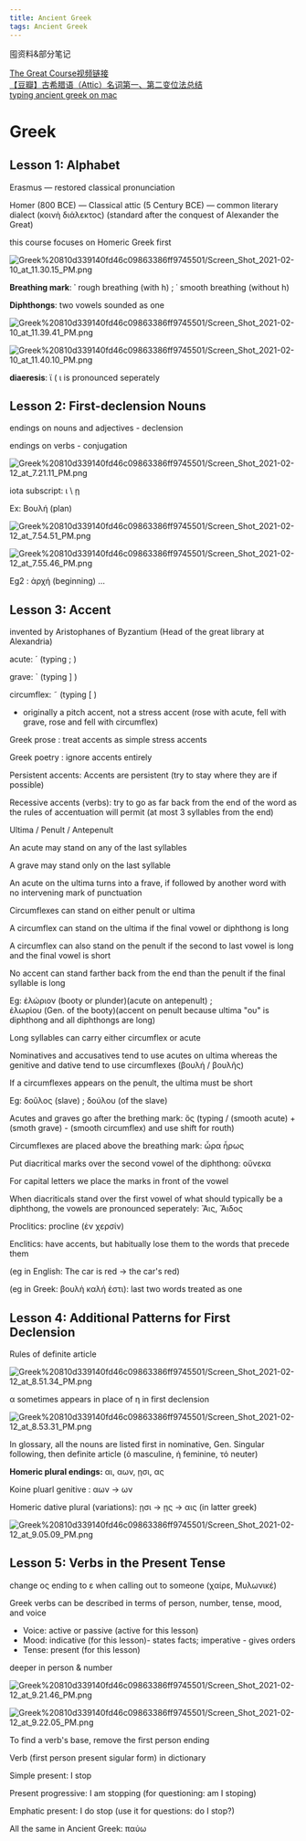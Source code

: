 ```yaml
---
title: Ancient Greek
tags: Ancient Greek
---
```


囤资料&部分笔记

<!--more-->

[The Great Course视频链接](https://www.bilibili.com/video/BV1Wp411d78e)  
[【豆瓣】古希腊语（Attic）名词第一、第二变位法总结](https://www.douban.com/note/753620985/?from=tag)  
[typing ancient greek on mac](https://ancientgreek.pressbooks.com/app/uploads/sites/48881/2017/08/Polytonic-Greek-on-Macintosh.pdf)

# Greek

## Lesson 1: Alphabet

Erasmus — restored classical pronunciation

Homer (800 BCE) — Classical attic (5 Century BCE) — common literary dialect (κοινὴ διάλεκτος) (standard after the conquest of Alexander the Great)

this course focuses on Homeric Greek first

![Greek%20810d339140fd46c09863386ff9745501/Screen_Shot_2021-02-10_at_11.30.15_PM.png](/screenshots/Greek%20810d339140fd46c09863386ff9745501/Screen_Shot_2021-02-10_at_11.30.15_PM.png)

**Breathing mark**:  **᾽**  rough breathing (with h) ;   ῾  smooth breathing (without h)

**Diphthongs**: two vowels sounded as one

![Greek%20810d339140fd46c09863386ff9745501/Screen_Shot_2021-02-10_at_11.39.41_PM.png](/screenshots/Greek%20810d339140fd46c09863386ff9745501/Screen_Shot_2021-02-10_at_11.39.41_PM.png)

![Greek%20810d339140fd46c09863386ff9745501/Screen_Shot_2021-02-10_at_11.40.10_PM.png](/screenshots/Greek%20810d339140fd46c09863386ff9745501/Screen_Shot_2021-02-10_at_11.40.10_PM.png)

**diaeresis**: ϊ  ( ι is pronounced seperately 

## Lesson 2: First-declension Nouns

endings on nouns and adjectives - declension

endings on verbs - conjugation

![Greek%20810d339140fd46c09863386ff9745501/Screen_Shot_2021-02-12_at_7.21.11_PM.png](/screenshots/Greek%20810d339140fd46c09863386ff9745501/Screen_Shot_2021-02-12_at_7.21.11_PM.png)

iota subscript:  ι \ ῃ

Ex: Βουλή (plan)

![Greek%20810d339140fd46c09863386ff9745501/Screen_Shot_2021-02-12_at_7.54.51_PM.png](/screenshots/Greek%20810d339140fd46c09863386ff9745501/Screen_Shot_2021-02-12_at_7.54.51_PM.png)

![Greek%20810d339140fd46c09863386ff9745501/Screen_Shot_2021-02-12_at_7.55.46_PM.png](/screenshots/Greek%20810d339140fd46c09863386ff9745501/Screen_Shot_2021-02-12_at_7.55.46_PM.png)

Eg2 : ἀρχή (beginning) ...  


## Lesson 3: Accent

invented by Aristophanes of Byzantium (Head of the great library at Alexandria)

acute: ´ (typing ; )

grave: ` (typing ] )

circumflex: ῀ (typing [ )

- originally a pitch accent, not a stress accent (rose with acute, fell with grave, rose and fell with circumflex)

Greek prose : treat accents as simple stress accents

Greek poetry : ignore accents entirely
    

Persistent accents: Accents are persistent (try to stay where they are if possible)

Recessive accents (verbs): try to go as far back from the end of the word as the rules of accentuation will permit (at most 3 syllables from the end)
    

Ultima / Penult / Antepenult
    

An acute may stand on any of the last syllables

A grave may stand only on the last syllable

An acute on the ultima turns into a frave, if followed by another word with no intervening mark of punctuation
    
    

Circumflexes can stand on either penult or ultima

A circumflex can stand on the ultima if the final vowel or diphthong is long

A circumflex can also stand on the penult if the second to last vowel is long and the final vowel is short
    

No accent can stand farther back from the end than the penult if the final syllable is long

Eg: ἑλώριον (booty or plunder)(acute on antepenult) ;   
    ἑλωρἰου (Gen. of the booty)(accent on penult because ultima "ου" is diphthong and all diphthongs are long)

Long syllables can carry either circumflex or acute

    

Nominatives and accusatives tend to use acutes on ultima whereas the genitive and dative tend to use circumflexes (βουλή / βουλῆς)


    
If a circumflexes appears on the penult, the ultima must be short

Eg: δοῦλος (slave) ; δούλου (of the slave)

    
Acutes and graves go after the brething mark: ὅς (typing / (smooth acute) + (smoth grave) - (smooth circumflex) and use shift for routh)

Circumflexes are placed above the breathing mark: ὧρα ἧρως

Put diacritical marks over the second vowel of the diphthong: οὔνεκα

For capital letters we place the marks in front of the vowel


    
When diacriticals stand over the first vowel of what should typically be a diphthong, the vowels are pronounced seperately: Ἅις, Ἄιδος

    
Proclitics: procline (ἐν χερσίν)

Enclitics: have accents, but habitually lose them to the words that precede them

(eg in English: The car is red → the car's red)

(eg in Greek: βουλὴ καλή ἐστι): last two words treated as one

## Lesson 4: Additional Patterns for First Declension

Rules of definite article

![Greek%20810d339140fd46c09863386ff9745501/Screen_Shot_2021-02-12_at_8.51.34_PM.png](/screenshots/Greek%20810d339140fd46c09863386ff9745501/Screen_Shot_2021-02-12_at_8.51.34_PM.png)

α sometimes appears in place of η in first declension

![Greek%20810d339140fd46c09863386ff9745501/Screen_Shot_2021-02-12_at_8.53.31_PM.png](/screenshots/Greek%20810d339140fd46c09863386ff9745501/Screen_Shot_2021-02-12_at_8.53.31_PM.png)

In glossary, all the nouns are listed first in nominative, Gen. Singular following, then definite article (ὁ masculine, ἡ feminine, τό neuter)
    

**Homeric plural endings:** αι, αων, ῃσι, ας

Koine pluarl genitive : αων → ων

Homeric dative plural (variations): ῃσι → ῃς → αις (in latter greek)

![Greek%20810d339140fd46c09863386ff9745501/Screen_Shot_2021-02-12_at_9.05.09_PM.png](/screenshots/Greek%20810d339140fd46c09863386ff9745501/Screen_Shot_2021-02-12_at_9.05.09_PM.png)

## Lesson 5: Verbs in the Present Tense

change ος ending to ε when calling out to someone (χαίρε, Μυλωνικέ)

    

Greek verbs can be described in terms of person, number, tense, mood, and voice

- Voice: active or passive (active for this lesson)
- Mood: indicative (for this lesson)- states facts; imperative - gives orders
- Tense: present (for this lesson)

deeper in person & number

![Greek%20810d339140fd46c09863386ff9745501/Screen_Shot_2021-02-12_at_9.21.46_PM.png](/screenshots/Greek%20810d339140fd46c09863386ff9745501/Screen_Shot_2021-02-12_at_9.21.46_PM.png)

![Greek%20810d339140fd46c09863386ff9745501/Screen_Shot_2021-02-12_at_9.22.05_PM.png](/screenshots/Greek%20810d339140fd46c09863386ff9745501/Screen_Shot_2021-02-12_at_9.22.05_PM.png)

To find a verb's base, remove the first person ending

Verb (first person present sigular form) in dictionary

    

Simple present: I stop

Present progressive: I am stopping (for questioning: am I stoping)

Emphatic present: I do stop (use it for questions: do I stop?)

All the same in Ancient Greek: παύω

